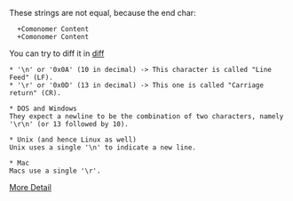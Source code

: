 These strings are not equal, because the end char:

```
  +Comonomer Content
  +Comonomer Content‎
```

You can try to diff it in [diff](https://www.diffchecker.com/diff)


```
* '\n' or '0x0A' (10 in decimal) -> This character is called "Line Feed" (LF).
* '\r' or '0x0D' (13 in decimal) -> This one is called "Carriage return" (CR).

* DOS and Windows​
They expect a newline to be the combination of two characters, namely '\r\n' (or 13 followed by 10).

* Unix (and hence Linux as well)​
Unix uses a single '\n' to indicate a new line.

* Mac​
Macs use a single '\r'.
```

[More Detail](https://www.go4expert.com/articles/difference-n-rn-t8021/)

